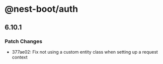 # @nest-boot/auth

## 6.10.1

### Patch Changes

- 377ae02: Fix not using a custom entity class when setting up a request context

